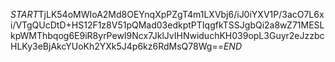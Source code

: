 $START$TjLK54oMWIoA2Md8OEYnqXpPZgT4m1LXVbj6/iJ0iYXV1P/3acO7L6xi/VTgQUcDtD+HS12F1z8V51pQMad03edkptPTIqgfkTSSJgbQi2a8wZ71MESLkpWMThbqog6E9iR8yrPewI9Ncx7JklJvIHNwiduchKH039opL3Guyr2eJzzbcHLKy3eBjAkcYUoKh2YXk5J4p6kz6RdMsQ78Wg==$END$
